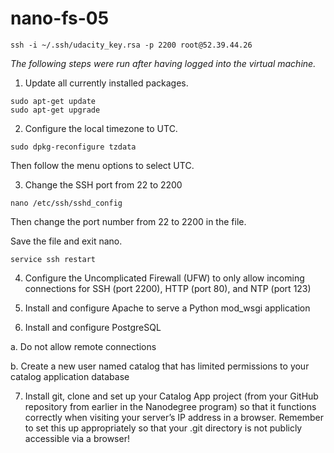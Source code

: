 # nano-fs-05

```
ssh -i ~/.ssh/udacity_key.rsa -p 2200 root@52.39.44.26 
```

_The following steps were run after having logged into the virtual machine._

1. Update all currently installed packages.

  ```
  sudo apt-get update
  sudo apt-get upgrade
  ```

2. Configure the local timezone to UTC.

  ```
  sudo dpkg-reconfigure tzdata
  ```
  
  Then follow the menu options to select UTC.

3. Change the SSH port from 22 to 2200
  
  ```
  nano /etc/ssh/sshd_config
  ```
  
  Then change the port number from 22 to 2200 in the file.
  
  Save the file and exit nano.
  
  ```
  service ssh restart
  ```
  
4. Configure the Uncomplicated Firewall (UFW) to only allow incoming connections for SSH (port 2200), HTTP (port 80), and NTP (port 123)
  
  
  
5. Install and configure Apache to serve a Python mod_wsgi application
  
  
  
6. Install and configure PostgreSQL
  
  a. Do not allow remote connections
    
    
    
  b. Create a new user named catalog that has limited permissions to your catalog application database
    
    
    

7. Install git, clone and set up your Catalog App project (from your GitHub repository from earlier in the Nanodegree program) so that it functions correctly when visiting your server’s IP address in a browser. Remember to set this up appropriately so that your .git directory is not publicly accessible via a browser!

  
